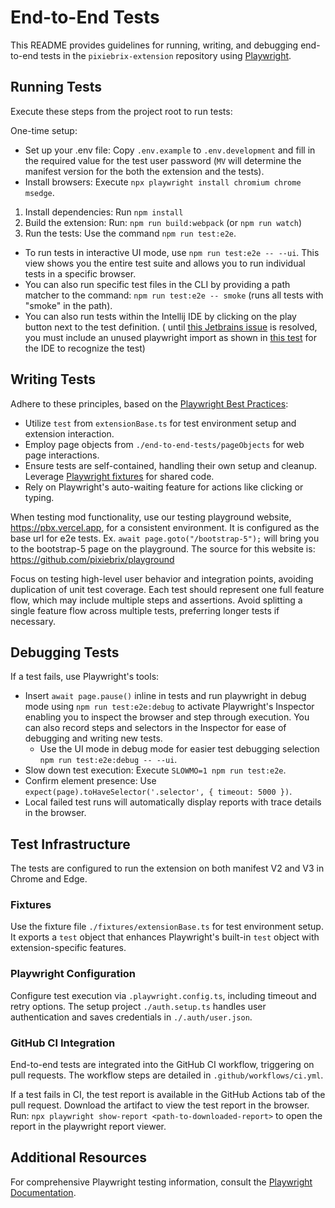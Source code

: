 # End-to-End Tests

This README provides guidelines for running, writing, and debugging end-to-end tests in the `pixiebrix-extension`
repository using [Playwright](https://playwright.dev/).

## Running Tests

Execute these steps from the project root to run tests:

One-time setup:

- Set up your .env file: Copy `.env.example` to `.env.development` and fill in the required value for the test user
  password (`MV` will determine the manifest version for the both the extension and the tests).
- Install browsers: Execute `npx playwright install chromium chrome msedge`.

1. Install dependencies: Run `npm install`
2. Build the extension: Run: `npm run build:webpack` (or `npm run watch`)
3. Run the tests: Use the command `npm run test:e2e`.

- To run tests in interactive UI mode, use `npm run test:e2e -- --ui`. This view shows you the entire test suite and
  allows you to run individual tests in a specific browser.
- You can also run specific test files in the CLI by providing a path matcher to the
  command: `npm run test:e2e -- smoke` (runs all tests with "smoke" in the path).
- You can also run tests within the Intellij IDE by clicking on the play button next to the test definition. (
  until [this Jetbrains issue](https://youtrack.jetbrains.com/issue/AQUA-711/Provide-a-run-configuration-for-Playwright-tests-in-specs-with-fixture-imports-only)
  is resolved, you must include an unused playwright import as shown
  in [this test](https://github.com/pixiebrix/pixiebrix-extension/blob/7826c6549be0dbcbab32a8dfbaef472a3fdc22e9/end-to-end-tests/tests/workshopPageSmoke.spec.ts#L21)
  for the IDE to recognize the test)

## Writing Tests

Adhere to these principles, based on the [Playwright Best Practices](https://playwright.dev/docs/best-practices):

- Utilize `test` from `extensionBase.ts` for test environment setup and extension interaction.
- Employ page objects from `./end-to-end-tests/pageObjects` for web page interactions.
- Ensure tests are self-contained, handling their own setup and cleanup.
  Leverage [Playwright fixtures](https://playwright.dev/docs/test-fixtures) for shared code.
- Rely on Playwright's auto-waiting feature for actions like clicking or typing.

When testing mod functionality, use our testing playground website, https://pbx.vercel.app, for a consistent environment. It is configured
as the base url for e2e tests. Ex. `await page.goto("/bootstrap-5");` will bring you to the bootstrap-5 page on the playground.
The source for this website is: https://github.com/pixiebrix/playground

Focus on testing high-level user behavior and integration points, avoiding duplication of unit test coverage. Each
test should represent one full feature flow, which may include multiple steps and assertions. Avoid splitting
a single feature flow across multiple tests, preferring longer tests if necessary.

## Debugging Tests

If a test fails, use Playwright's tools:

- Insert `await page.pause()` inline in tests and run playwright in debug mode using `npm run test:e2e:debug` to
  activate Playwright's Inspector enabling you to inspect the browser and step through execution. You can also record
  steps and selectors in the Inspector for ease of debugging and writing new tests.
  - Use the UI mode in debug mode for easier test debugging selection `npm run test:e2e:debug -- --ui`.
- Slow down test execution: Execute `SLOWMO=1 npm run test:e2e`.
- Confirm element presence: Use `expect(page).toHaveSelector('.selector', { timeout: 5000 })`.
- Local failed test runs will automatically display reports with trace details in the browser.

## Test Infrastructure

The tests are configured to run the extension on both manifest V2 and V3 in Chrome and Edge.

### Fixtures

Use the fixture file `./fixtures/extensionBase.ts` for test environment setup. It exports a `test` object that enhances
Playwright's built-in `test` object with extension-specific features.

### Playwright Configuration

Configure test execution via `.playwright.config.ts`, including timeout and retry options. The setup
project `./auth.setup.ts` handles user authentication and saves credentials in `./.auth/user.json`.

### GitHub CI Integration

End-to-end tests are integrated into the GitHub CI workflow, triggering on pull requests. The workflow steps are
detailed in `.github/workflows/ci.yml`.

If a test fails in CI, the test report is available in the GitHub Actions tab of the pull request. Download the
artifact to view the test report in the browser. Run: `npx playwright show-report <path-to-downloaded-report>` to
open the report in the playwright report viewer.

## Additional Resources

For comprehensive Playwright testing information, consult
the [Playwright Documentation](https://playwright.dev/docs/intro).
